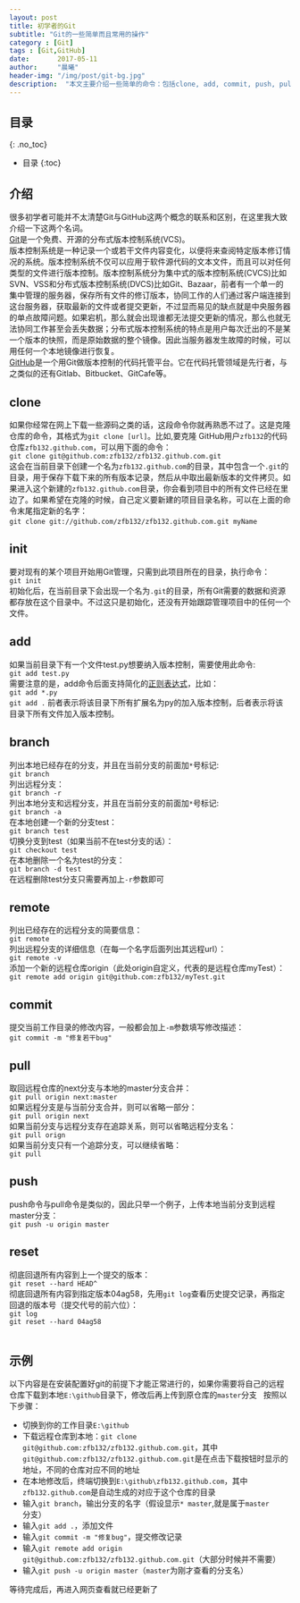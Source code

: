 ```yaml
---
layout: post
title: 初学者的Git
subtitle: "Git的一些简单而且常用的操作"
category : [Git]
tags : [Git,GitHub]
date:       2017-05-11
author:     "晨曦"
header-img: "/img/post/git-bg.jpg"
description:  "本文主要介绍一些简单的命令：包括clone, add, commit, push, pull, branch等"
---
```

  
## 目录
{: .no_toc}

* 目录
{:toc}

## 介绍  
  很多初学者可能并不太清楚Git与GitHub这两个概念的联系和区别，在这里我大致介绍一下这两个名词。  
  [Git](https://git-scm.com/ "Git")是一个免费、开源的分布式版本控制系统(VCS)。  
  版本控制系统是一种记录一个或若干文件内容变化，以便将来查阅特定版本修订情况的系统。版本控制系统不仅可以应用于软件源代码的文本文件，而且可以对任何类型的文件进行版本控制。版本控制系统分为集中式的版本控制系统(CVCS)比如SVN、VSS和分布式版本控制系统(DVCS)比如Git、Bazaar，前者有一个单一的集中管理的服务器，保存所有文件的修订版本，协同工作的人们通过客户端连接到这台服务器，获取最新的文件或者提交更新，不过显而易见的缺点就是中央服务器的单点故障问题。如果宕机，那么就会出现谁都无法提交更新的情况，那么也就无法协同工作甚至会丢失数据；分布式版本控制系统的特点是用户每次迁出的不是某一个版本的快照，而是原始数据的整个镜像。因此当服务器发生故障的时候，可以用任何一个本地镜像进行恢复。  
  [GitHub](https://github.com/ "GitHub")是一个用Git做版本控制的代码托管平台。它在代码托管领域是先行者，与之类似的还有Gitlab、Bitbucket、GitCafe等。  
## clone  
  如果你经常在网上下载一些源码之类的话，这段命令你就再熟悉不过了。这是克隆仓库的命令，其格式为`git clone [url]`。比如,要克隆 GitHub用户`zfb132`的代码仓库`zfb132.github.com`，可以用下面的命令：  
`git clone git@github.com:zfb132/zfb132.github.com.git`  
  这会在当前目录下创建一个名为`zfb132.github.com`的目录，其中包含一个`.git`的目录，用于保存下载下来的所有版本记录，然后从中取出最新版本的文件拷贝。如果进入这个新建的`zfb132.github.com`目录，你会看到项目中的所有文件已经在里边了。如果希望在克隆的时候，自己定义要新建的项目目录名称，可以在上面的命令末尾指定新的名字：  
`git clone git://github.com/zfb132/zfb132.github.com.git myName`  
  
## init  
  要对现有的某个项目开始用Git管理，只需到此项目所在的目录，执行命令：  
`git init`  
  初始化后，在当前目录下会出现一个名为`.git`的目录，所有Git需要的数据和资源都存放在这个目录中。不过这只是初始化，还没有开始跟踪管理项目中的任何一个文件。  
  
## add  
  如果当前目录下有一个文件test.py想要纳入版本控制，需要使用此命令:  
`git add test.py`  
  需要注意的是，add命令后面支持简化的[正则表达式](https://msdn.microsoft.com/zh-cn/library/ae5bf541.aspx "正则表达式的百科介绍")，比如：  
  `git add *.py`  
  `git add .`
  前者表示将该目录下所有扩展名为py的加入版本控制，后者表示将该目录下所有文件加入版本控制。  
  
## branch  
  列出本地已经存在的分支，并且在当前分支的前面加`*`号标记:  
`git branch`  
  列出远程分支：  
`git branch -r`  
  列出本地分支和远程分支，并且在当前分支的前面加`*`号标记:  
`git branch -a`  
  在本地创建一个新的分支test：  
`git branch test`  
  切换分支到test（如果当前不在test分支的话）：  
`git checkout test`  
  在本地删除一个名为test的分支：  
`git branch -d test`  
  在远程删除test分支只需要再加上`-r`参数即可  
  
## remote  
  列出已经存在的远程分支的简要信息：  
`git remote`  
  列出远程分支的详细信息（在每一个名字后面列出其远程url）：  
`git remote -v`  
  添加一个新的远程仓库origin（此处origin自定义，代表的是远程仓库myTest）：  
`git remote add origin git@github.com:zfb132/myTest.git`  
  
## commit  
  提交当前工作目录的修改内容，一般都会加上`-m`参数填写修改描述：  
`git commit -m "修复若干bug"`  

## pull  
  取回远程仓库的next分支与本地的master分支合并：  
`git pull origin next:master`  
  如果远程分支是与当前分支合并，则可以省略一部分：  
`git pull origin next`  
  如果当前分支与远程分支存在追踪关系，则可以省略远程分支名：  
`git pull orign`  
  如果当前分支只有一个追踪分支，可以继续省略：  
`git pull`  
  
## push  
  push命令与pull命令是类似的，因此只举一个例子，上传本地当前分支到远程master分支：  
`git push -u origin master`  
  
## reset  
  彻底回退所有内容到上一个提交的版本：  
`git reset --hard HEAD^`  
  彻底回退所有内容到指定版本04ag58，先用`git log`查看历史提交记录，再指定回退的版本号（提交代号的前六位）：  
`git log`  
`git reset --hard 04ag58`  
  
## 示例  
以下内容是在安装配置好git的前提下才能正常进行的，如果你需要将自己的远程仓库下载到本地`E:\github`目录下，修改后再上传到原仓库的`master`分支  
按照以下步骤：
* 切换到你的工作目录`E:\github`  
* 下载远程仓库到本地：`git clone git@github.com:zfb132/zfb132.github.com.git`，其中`git@github.com:zfb132/zfb132.github.com.git`是在点击下载按钮时显示的地址，不同的仓库对应不同的地址  
* 在本地修改后，终端切换到`E:\github\zfb132.github.com`，其中`zfb132.github.com`是自动生成的对应于这个仓库的目录  
* 输入`git branch`，输出分支的名字（假设显示`* master`,就是属于`master`分支）  
* 输入`git add .`，添加文件  
* 输入`git commit -m "修复bug"`，提交修改记录  
* 输入`git remote add origin git@github.com:zfb132/zfb132.github.com.git`（大部分时候并不需要）  
* 输入`git push -u origin master`（`master`为刚才查看的分支名）  

等待完成后，再进入网页查看就已经更新了
